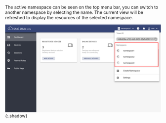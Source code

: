 The active namespace can be seen on the top menu bar, you can switch to another namespace by selecting the name.
The current view will be refreshed to display the resources of the selected namespace.

![](/img/switching-namespace.png){:.shadow}
